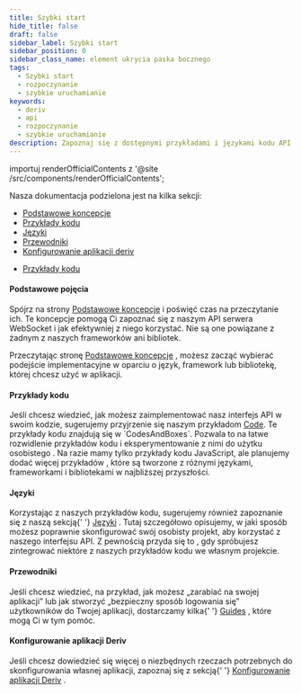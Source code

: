 ```yaml
---
title: Szybki start
hide_title: false
draft: false
sidebar_label: Szybki start
sidebar_position: 0
sidebar_class_name: element ukrycia paska bocznego
tags:
  - Szybki start
  - rozpoczynanie
  - szybkie uruchamianie
keywords:
  - deriv
  - api
  - rozpoczynanie
  - szybkie uruchamianie
description: Zapoznaj się z dostępnymi przykładami i językami kodu API Deriv oraz jak używać ich do tworzenia aplikacji handlowej.
---
```


importuj renderOfficialContents z '@site /src/components/renderOfficialContents';

Nasza dokumentacja podzielona jest na kilka sekcji:

<RenderOfficialContents>
  <ul>
    <li>
      <a href='category/core-concepts'>Podstawowe koncepcje</a>
    </li>
    <li>
      <a href='category/code-examples'>Przykłady kodu</a>
    </li>
    <li>
      <a href='category/languages'>Języki</a>
    </li>
    <li>
      <a href='category/guides'>Przewodniki</a>
    </li>
    <li>
      <a href='setting-up-a-deriv-application'>Konfigurowanie aplikacji deriv</a>
    </li>
  </ul>
  <ul>
    <li>
      <a href='category/code-examples'>Przykłady kodu</a>
    </li>
  </ul>
</RenderOfficialContents>

<RenderOfficialContents>
  <h4>Podstawowe pojęcia</h4>
</RenderOfficialContents>

<RenderOfficialContents>
  <p>
    Spójrz na strony <a href='/docs/category/core-concepts'>Podstawowe koncepcje</a> i poświęć czas
    na przeczytanie ich. Te koncepcje pomogą Ci zapoznać się z naszym API serwera WebSocket
    i jak efektywniej z niego korzystać. Nie są one powiązane z żadnym z naszych frameworków ani bibliotek.
  </p>
</RenderOfficialContents>

<RenderOfficialContents>
  <p>
    Przeczytając stronę <a href='/docs/category/core-concepts'>Podstawowe koncepcje</a> , możesz
    zacząć wybierać podejście implementacyjne w oparciu o język, framework lub bibliotekę, której chcesz użyć w aplikacji.

  </p>
</RenderOfficialContents>

<h4>Przykłady kodu</h4>

<p>
  Jeśli chcesz wiedzieć, jak możesz zaimplementować nasz interfejs API w swoim kodzie, sugerujemy przyjrzenie się
  naszym przykładom <a href='/docs/category/code-examples'>Code</a>. Te przykłady kodu znajdują się w
  `CodesAndBoxes`. Pozwala to na łatwe rozwidlenie przykładów kodu i eksperymentowanie z nimi do użytku osobistego
  . Na razie mamy tylko przykłady kodu JavaScript, ale planujemy dodać więcej przykładów
  , które są tworzone z różnymi językami, frameworkami i bibliotekami w najbliższej przyszłości.
</p>

<RenderOfficialContents>
  <h4>Języki</h4>
</RenderOfficialContents>

<RenderOfficialContents>
  <p>
    Korzystając z naszych przykładów kodu, sugerujemy również zapoznanie się z naszą sekcją{' '}
    <a href='/docs/category/languages'>Języki</a> . Tutaj szczegółowo opisujemy, w jaki sposób
    możesz poprawnie skonfigurować swój osobisty projekt, aby korzystać z naszego interfejsu API. Z pewnością przyda się to
    , gdy spróbujesz zintegrować niektóre z naszych przykładów kodu we własnym projekcie.
  </p>
</RenderOfficialContents>

<RenderOfficialContents>
  <h4>Przewodniki</h4>
</RenderOfficialContents>

<RenderOfficialContents>
  <p>
    Jeśli chcesz wiedzieć, na przykład, jak możesz „zarabiać na swojej aplikacji” lub jak stworzyć
    „bezpieczny sposób logowania się” użytkowników do Twojej aplikacji, dostarczamy kilka{' '}
    <a href='/docs/category/guides'>Guides</a> , które mogą Ci w tym pomóc.
  </p>
</RenderOfficialContents>

<RenderOfficialContents>
  <h4>Konfigurowanie aplikacji Deriv</h4>
</RenderOfficialContents>

<RenderOfficialContents>
  <p>
    Jeśli chcesz dowiedzieć się więcej o niezbędnych rzeczach potrzebnych do skonfigurowania własnej aplikacji,
    zapoznaj się z sekcją{' '}
    <a href='/docs/setting-up-a-deriv-application'>Konfigurowanie aplikacji Deriv</a> .
  </p>
</RenderOfficialContents>
